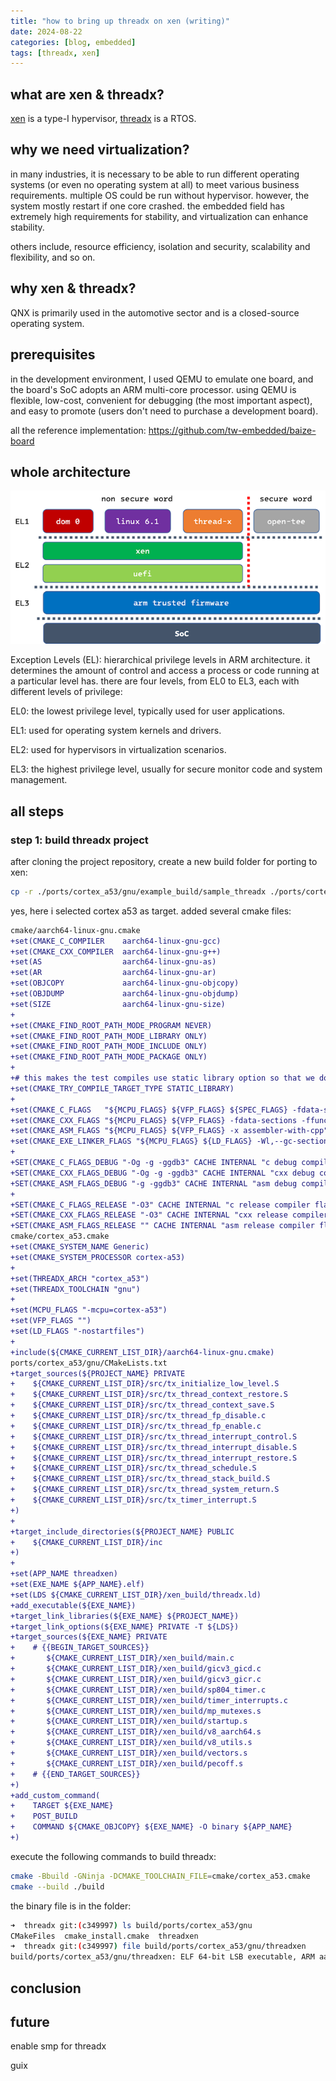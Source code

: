 ```yaml
---
title: "how to bring up threadx on xen (writing)"
date: 2024-08-22
categories: [blog, embedded]
tags: [threadx, xen]
---
```


## what are xen & threadx?
[xen](https://xenproject.org) is a type-I hypervisor, [threadx](https://threadx.io) is a RTOS.

## why we need virtualization?
in many industries, it is necessary to be able to run different operating systems (or even no operating system at all) to meet various business requirements. multiple OS could be run without hypervisor. however, the system mostly restart if one core crashed. the embedded field has extremely high requirements for stability, and virtualization can enhance stability.

others include, resource efficiency, isolation and security, scalability and flexibility, and so on.

## why xen & threadx?
QNX is primarily used in the automotive sector and is a closed-source operating system.

## prerequisites
in the development environment, I used QEMU to emulate one board, and the board's SoC adopts an ARM multi-core processor. using QEMU is flexible, low-cost, convenient for debugging (the most important aspect), and easy to promote (users don't need to purchase a development board).

all the reference implementation: <https://github.com/tw-embedded/baize-board>

## whole architecture
![architecture image](../assets/2024.08/picture1.png)

Exception Levels (EL): hierarchical privilege levels in ARM architecture. it determines the amount of control and access a process or code running at a particular level has. there are four levels, from EL0 to EL3, each with different levels of privilege:

EL0: the lowest privilege level, typically used for user applications.

EL1: used for operating system kernels and drivers.

EL2: used for hypervisors in virtualization scenarios.

EL3: the highest privilege level, usually for secure monitor code and system management.

## all steps
### step 1: build threadx project
after cloning the project repository, create a new build folder for porting to xen:

```bash
cp -r ./ports/cortex_a53/gnu/example_build/sample_threadx ./ports/cortex_a53/gnu/xen_build
```

yes, here i selected cortex a53 as target. added several cmake files:

```diff
cmake/aarch64-linux-gnu.cmake
+set(CMAKE_C_COMPILER    aarch64-linux-gnu-gcc)
+set(CMAKE_CXX_COMPILER  aarch64-linux-gnu-g++)
+set(AS                  aarch64-linux-gnu-as)
+set(AR                  aarch64-linux-gnu-ar)
+set(OBJCOPY             aarch64-linux-gnu-objcopy)
+set(OBJDUMP             aarch64-linux-gnu-objdump)
+set(SIZE                aarch64-linux-gnu-size)
+
+set(CMAKE_FIND_ROOT_PATH_MODE_PROGRAM NEVER)
+set(CMAKE_FIND_ROOT_PATH_MODE_LIBRARY ONLY)
+set(CMAKE_FIND_ROOT_PATH_MODE_INCLUDE ONLY)
+set(CMAKE_FIND_ROOT_PATH_MODE_PACKAGE ONLY)
+
+# this makes the test compiles use static library option so that we don't need to pre-set linker flags and scripts
+set(CMAKE_TRY_COMPILE_TARGET_TYPE STATIC_LIBRARY)
+
+set(CMAKE_C_FLAGS   "${MCPU_FLAGS} ${VFP_FLAGS} ${SPEC_FLAGS} -fdata-sections -ffunction-sections" CACHE INTERNAL "c compiler flags")
+set(CMAKE_CXX_FLAGS "${MCPU_FLAGS} ${VFP_FLAGS} -fdata-sections -ffunction-sections -fno-rtti -fno-exceptions -mlong-calls" CACHE INTERNAL "cxx compiler flags")
+set(CMAKE_ASM_FLAGS "${MCPU_FLAGS} ${VFP_FLAGS} -x assembler-with-cpp" CACHE INTERNAL "asm compiler flags")
+set(CMAKE_EXE_LINKER_FLAGS "${MCPU_FLAGS} ${LD_FLAGS} -Wl,--gc-sections" CACHE INTERNAL "exe link flags")
+
+SET(CMAKE_C_FLAGS_DEBUG "-Og -g -ggdb3" CACHE INTERNAL "c debug compiler flags")
+SET(CMAKE_CXX_FLAGS_DEBUG "-Og -g -ggdb3" CACHE INTERNAL "cxx debug compiler flags")
+SET(CMAKE_ASM_FLAGS_DEBUG "-g -ggdb3" CACHE INTERNAL "asm debug compiler flags")
+
+SET(CMAKE_C_FLAGS_RELEASE "-O3" CACHE INTERNAL "c release compiler flags")
+SET(CMAKE_CXX_FLAGS_RELEASE "-O3" CACHE INTERNAL "cxx release compiler flags")
+SET(CMAKE_ASM_FLAGS_RELEASE "" CACHE INTERNAL "asm release compiler flags")
cmake/cortex_a53.cmake
+set(CMAKE_SYSTEM_NAME Generic)
+set(CMAKE_SYSTEM_PROCESSOR cortex-a53)
+
+set(THREADX_ARCH "cortex_a53")
+set(THREADX_TOOLCHAIN "gnu")
+
+set(MCPU_FLAGS "-mcpu=cortex-a53")
+set(VFP_FLAGS "")
+set(LD_FLAGS "-nostartfiles")
+
+include(${CMAKE_CURRENT_LIST_DIR}/aarch64-linux-gnu.cmake)
ports/cortex_a53/gnu/CMakeLists.txt
+target_sources(${PROJECT_NAME} PRIVATE
+    ${CMAKE_CURRENT_LIST_DIR}/src/tx_initialize_low_level.S
+    ${CMAKE_CURRENT_LIST_DIR}/src/tx_thread_context_restore.S
+    ${CMAKE_CURRENT_LIST_DIR}/src/tx_thread_context_save.S
+    ${CMAKE_CURRENT_LIST_DIR}/src/tx_thread_fp_disable.c
+    ${CMAKE_CURRENT_LIST_DIR}/src/tx_thread_fp_enable.c
+    ${CMAKE_CURRENT_LIST_DIR}/src/tx_thread_interrupt_control.S
+    ${CMAKE_CURRENT_LIST_DIR}/src/tx_thread_interrupt_disable.S
+    ${CMAKE_CURRENT_LIST_DIR}/src/tx_thread_interrupt_restore.S
+    ${CMAKE_CURRENT_LIST_DIR}/src/tx_thread_schedule.S
+    ${CMAKE_CURRENT_LIST_DIR}/src/tx_thread_stack_build.S
+    ${CMAKE_CURRENT_LIST_DIR}/src/tx_thread_system_return.S
+    ${CMAKE_CURRENT_LIST_DIR}/src/tx_timer_interrupt.S
+)
+
+target_include_directories(${PROJECT_NAME} PUBLIC
+    ${CMAKE_CURRENT_LIST_DIR}/inc
+)
+
+set(APP_NAME threadxen)
+set(EXE_NAME ${APP_NAME}.elf)
+set(LDS ${CMAKE_CURRENT_LIST_DIR}/xen_build/threadx.ld)
+add_executable(${EXE_NAME})
+target_link_libraries(${EXE_NAME} ${PROJECT_NAME})
+target_link_options(${EXE_NAME} PRIVATE -T ${LDS})
+target_sources(${EXE_NAME} PRIVATE
+    # {{BEGIN_TARGET_SOURCES}}
+       ${CMAKE_CURRENT_LIST_DIR}/xen_build/main.c
+       ${CMAKE_CURRENT_LIST_DIR}/xen_build/gicv3_gicd.c
+       ${CMAKE_CURRENT_LIST_DIR}/xen_build/gicv3_gicr.c
+       ${CMAKE_CURRENT_LIST_DIR}/xen_build/sp804_timer.c
+       ${CMAKE_CURRENT_LIST_DIR}/xen_build/timer_interrupts.c
+       ${CMAKE_CURRENT_LIST_DIR}/xen_build/mp_mutexes.s
+       ${CMAKE_CURRENT_LIST_DIR}/xen_build/startup.s
+       ${CMAKE_CURRENT_LIST_DIR}/xen_build/v8_aarch64.s
+       ${CMAKE_CURRENT_LIST_DIR}/xen_build/v8_utils.s
+       ${CMAKE_CURRENT_LIST_DIR}/xen_build/vectors.s
+       ${CMAKE_CURRENT_LIST_DIR}/xen_build/pecoff.s
+    # {{END_TARGET_SOURCES}}
+)
+add_custom_command(
+    TARGET ${EXE_NAME}
+    POST_BUILD
+    COMMAND ${CMAKE_OBJCOPY} ${EXE_NAME} -O binary ${APP_NAME}
+)
```

execute the following commands to build threadx:

```bash
cmake -Bbuild -GNinja -DCMAKE_TOOLCHAIN_FILE=cmake/cortex_a53.cmake
cmake --build ./build
```

the binary file is in the folder:

```bash
➜  threadx git:(c349997) ls build/ports/cortex_a53/gnu
CMakeFiles  cmake_install.cmake  threadxen
➜  threadx git:(c349997) file build/ports/cortex_a53/gnu/threadxen
build/ports/cortex_a53/gnu/threadxen: ELF 64-bit LSB executable, ARM aarch64, version 1 (SYSV), dynamically linked, interpreter /lib/ld-linux-aarch64.so.1, for GNU/Linux 3.7.0, BuildID[sha1]=40e3d7911d897c77c80c2058d9aadf4d99843761, not stripped
```

## conclusion

## future
enable smp for threadx

guix
